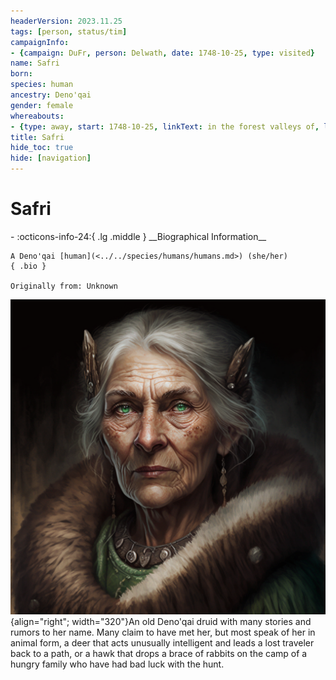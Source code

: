 ```yaml
---
headerVersion: 2023.11.25
tags: [person, status/tim]
campaignInfo:
- {campaign: DuFr, person: Delwath, date: 1748-10-25, type: visited}
name: Safri
born:
species: human
ancestry: Deno'qai
gender: female
whereabouts:
- {type: away, start: 1748-10-25, linkText: in the forest valleys of, location: Sentinel Range}
title: Safri
hide_toc: true
hide: [navigation]
---
```

# Safri
<div class="grid cards ext-narrow-margin ext-one-column" markdown>
- :octicons-info-24:{ .lg .middle } __Biographical Information__

    A Deno'qai [human](<../../species/humans/humans.md>) (she/her)  
    { .bio }

    Originally from: Unknown
</div>



![Safri](../../assets/safri.png){align="right"; width="320"}An old Deno'qai druid with many stories and rumors to her name. Many claim to have met her, but most speak of her in animal form, a deer that acts unusually intelligent and leads a lost traveler back to a path, or a hawk that drops a brace of rabbits on the camp of a hungry family who have had bad luck with the hunt.

